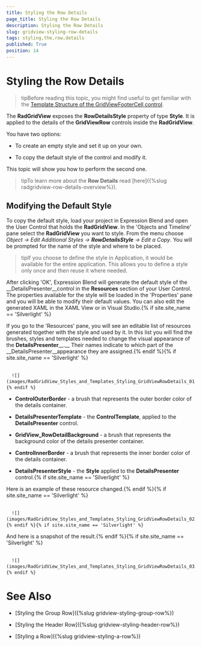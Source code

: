 ```yaml
---
title: Styling the Row Details
page_title: Styling the Row Details
description: Styling the Row Details
slug: gridview-styling-row-details
tags: styling,the,row,details
published: True
position: 14
---
```


# Styling the Row Details



>tipBefore reading this topic, you might find useful to get familiar with the [Template Structure of the GridViewFooterCell control](2CD6EAA0-C735-4FA2-B921-A0D1A4452C10#DetailsPresenter).

The __RadGridView__ exposes the __RowDetailsStyle__ property of type __Style__. It is applied to the details of the __GridViewRow__ controls inside the __RadGridView__.

You have two options:

* To create an empty style and set it up on your own.

* To copy the default style of the control and modify it.

This topic will show you how to perform the second one.

>tipTo learn more about the __Row Details__ read [here]({%slug radgridview-row-details-overview%}).

## Modifying the Default Style

To copy the default style, load your project in Expression Blend and open the User Control that holds the __RadGridView__. In the 'Objects and Timeline' pane select the __RadGridView__ you want to style. From the menu choose *Object -> Edit Additional Styles -> __RowDetailsStyle__ -> Edit a Copy*. You will be prompted for the name of the style and where to be placed.

>tipIf you choose to define the style in Application, it would be available for the entire application. This allows you to define a style only once and then reuse it where needed.

After clicking 'OK', Expression Blend will generate the default style of the __DetailsPresenter__control in the __Resources__ section of your User Control. The properties available for the style will be loaded in the 'Properties' pane and you will be able to modify their default values. You can also edit the generated XAML in the XAML View or in Visual Studio.{% if site.site_name == 'Silverlight' %}

If you go to the 'Resources' pane, you will see an editable list of resources generated together with the style and used by it. In this list you will find the brushes, styles and templates needed to change the visual appearance of the __DetailsPresenter____.__ Their names indicate to which part of the __DetailsPresenter__appearance they are assigned.{% endif %}{% if site.site_name == 'Silverlight' %}




         
      ![](images/RadGridView_Styles_and_Templates_Styling_GridViewRowDetails_01.png){% endif %}

* __ControlOuterBorder__ -  a brush that represents the outer border color of the details container.

* __DetailsPresenterTemplate__ - the __ControlTemplate__, applied to the __DetailsPresenter__ control.

* __GridView_RowDetailBackground__ - a brush that represents the background color of the details presenter container.

* __ControlInnerBorder__ - a brush that represents the inner border color of the details container.

* __DetailsPresenterStyle__ - the __Style__ applied to the __DetailsPresenter__ control.{% if site.site_name == 'Silverlight' %}

Here is an example of these resource changed.{% endif %}{% if site.site_name == 'Silverlight' %}




         
      ![](images/RadGridView_Styles_and_Templates_Styling_GridViewRowDetails_02.png){% endif %}{% if site.site_name == 'Silverlight' %}

And here is a snapshot of the result.{% endif %}{% if site.site_name == 'Silverlight' %}




         
      ![](images/RadGridView_Styles_and_Templates_Styling_GridViewRowDetails_03.png){% endif %}

# See Also

 * [Styling the Group Row]({%slug gridview-styling-group-row%})

 * [Styling the Header Row]({%slug gridview-styling-header-row%})

 * [Styling a Row]({%slug gridview-styling-a-row%})
